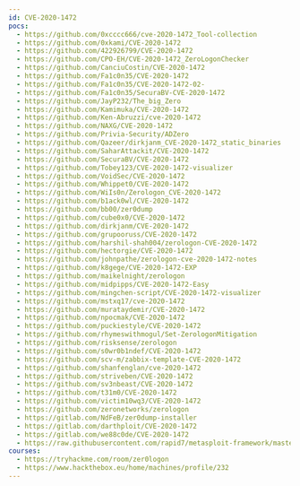 ```yaml
---
id: CVE-2020-1472
pocs:
  - https://github.com/0xcccc666/cve-2020-1472_Tool-collection
  - https://github.com/0xkami/CVE-2020-1472
  - https://github.com/422926799/CVE-2020-1472
  - https://github.com/CPO-EH/CVE-2020-1472_ZeroLogonChecker
  - https://github.com/CanciuCostin/CVE-2020-1472
  - https://github.com/Fa1c0n35/CVE-2020-1472
  - https://github.com/Fa1c0n35/CVE-2020-1472-02-
  - https://github.com/Fa1c0n35/SecuraBV-CVE-2020-1472
  - https://github.com/JayP232/The_big_Zero
  - https://github.com/Kamimuka/CVE-2020-1472
  - https://github.com/Ken-Abruzzi/cve-2020-1472
  - https://github.com/NAXG/CVE-2020-1472
  - https://github.com/Privia-Security/ADZero
  - https://github.com/Qazeer/dirkjanm_CVE-2020-1472_static_binaries
  - https://github.com/SaharAttackit/CVE-2020-1472
  - https://github.com/SecuraBV/CVE-2020-1472
  - https://github.com/Tobey123/CVE-2020-1472-visualizer
  - https://github.com/VoidSec/CVE-2020-1472
  - https://github.com/Whippet0/CVE-2020-1472
  - https://github.com/WiIs0n/Zerologon_CVE-2020-1472
  - https://github.com/b1ack0wl/CVE-2020-1472
  - https://github.com/bb00/zer0dump
  - https://github.com/cube0x0/CVE-2020-1472
  - https://github.com/dirkjanm/CVE-2020-1472
  - https://github.com/grupooruss/CVE-2020-1472
  - https://github.com/harshil-shah004/zerologon-CVE-2020-1472
  - https://github.com/hectorgie/CVE-2020-1472
  - https://github.com/johnpathe/zerologon-cve-2020-1472-notes
  - https://github.com/k8gege/CVE-2020-1472-EXP
  - https://github.com/maikelnight/zerologon
  - https://github.com/midpipps/CVE-2020-1472-Easy
  - https://github.com/mingchen-script/CVE-2020-1472-visualizer
  - https://github.com/mstxq17/cve-2020-1472
  - https://github.com/murataydemir/CVE-2020-1472
  - https://github.com/npocmak/CVE-2020-1472
  - https://github.com/puckiestyle/CVE-2020-1472
  - https://github.com/rhymeswithmogul/Set-ZerologonMitigation
  - https://github.com/risksense/zerologon
  - https://github.com/s0wr0b1ndef/CVE-2020-1472
  - https://github.com/scv-m/zabbix-template-CVE-2020-1472
  - https://github.com/shanfenglan/cve-2020-1472
  - https://github.com/striveben/CVE-2020-1472
  - https://github.com/sv3nbeast/CVE-2020-1472
  - https://github.com/t31m0/CVE-2020-1472
  - https://github.com/victim10wq3/CVE-2020-1472
  - https://github.com/zeronetworks/zerologon
  - https://gitlab.com/NdFeB/zer0dump-installer
  - https://gitlab.com/darthploit/CVE-2020-1472
  - https://gitlab.com/we88c0de/CVE-2020-1472
  - https://raw.githubusercontent.com/rapid7/metasploit-framework/master/modules/auxiliary/admin/dcerpc/cve_2020_1472_zerologon.rb
courses:
  - https://tryhackme.com/room/zer0logon
  - https://www.hackthebox.eu/home/machines/profile/232
---
```


